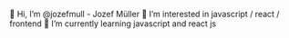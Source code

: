 👋 Hi, I’m @jozefmull - Jozef Müller
👀 I’m interested in javascript / react / frontend
🌱 I’m currently learning javascript and react js

<!---
jozefmull/jozefmull is a ✨ special ✨ repository because its `README.md` (this file) appears on your GitHub profile.
You can click the Preview link to take a look at your changes.
--->
